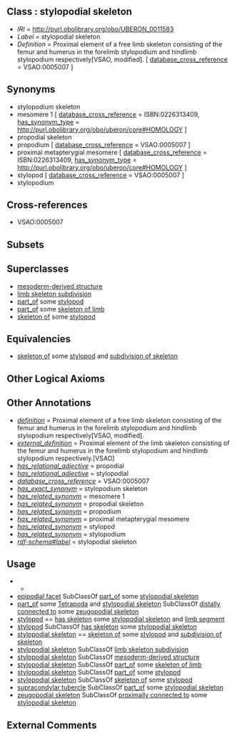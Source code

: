 
## Class : stylopodial skeleton

 * *IRI* = http://purl.obolibrary.org/obo/UBERON_0011583
 * *Label* = stylopodial skeleton
 * *Definition* = Proximal element of a free limb skeleton consisting of the femur and humerus in the forelimb stylopodium and hindlimb stylopodium respectively[VSAO, modified]. [ [database_cross_reference](../../ef/oboInOwl#hasDbXref.md) = VSAO:0005007 ]

## Synonyms

 * stylopodium skeleton
 * mesomere 1 [ [database_cross_reference](../../ef/oboInOwl#hasDbXref.md) = ISBN:0226313409, [has_synonym_type](../../pe/oboInOwl#hasSynonymType.md) = http://purl.obolibrary.org/obo/uberon/core#HOMOLOGY ]
 * propodial skeleton
 * propodium [ [database_cross_reference](../../ef/oboInOwl#hasDbXref.md) = VSAO:0005007 ]
 * proximal metapterygial mesomere [ [database_cross_reference](../../ef/oboInOwl#hasDbXref.md) = ISBN:0226313409, [has_synonym_type](../../pe/oboInOwl#hasSynonymType.md) = http://purl.obolibrary.org/obo/uberon/core#HOMOLOGY ]
 * stylopod [ [database_cross_reference](../../ef/oboInOwl#hasDbXref.md) = VSAO:0005007 ]
 * stylopodium

## Cross-references

 * VSAO:0005007

## Subsets


## Superclasses

 * [mesoderm-derived structure](../../UBERON/20/UBERON_0004120.md)
 * [limb skeleton subdivision](../../UBERON/12/UBERON_0010712.md)
 * [part_of](../../BFO/50/BFO_0000050.md) some [stylopod](../../UBERON/72/UBERON_0002472.md)
 * [part_of](../../BFO/50/BFO_0000050.md) some [skeleton of limb](../../UBERON/81/UBERON_0004381.md)
 * [skeleton of](../../RO/76/RO_0002576.md) some [stylopod](../../UBERON/72/UBERON_0002472.md)

## Equivalencies

 * [skeleton of](../../RO/76/RO_0002576.md) some [stylopod](../../UBERON/72/UBERON_0002472.md) and [subdivision of skeleton](../../UBERON/12/UBERON_0010912.md)

## Other Logical Axioms


## Other Annotations

 * *[definition](../../IAO/15/IAO_0000115.md)* = Proximal element of a free limb skeleton consisting of the femur and humerus in the forelimb stylopodium and hindlimb stylopodium respectively[VSAO, modified].
 * *[external_definition](../../UBPROP/01/UBPROP_0000001.md)* = Proximal element of the limb skeleton consisting of the femur and humerus in the forelimb stylopodium and hindlimb stylopodium respectively.[VSAO]
 * *[has_relational_adjective](../../UBPROP/07/UBPROP_0000007.md)* = propodial
 * *[has_relational_adjective](../../UBPROP/07/UBPROP_0000007.md)* = stylopodial
 * *[database_cross_reference](../../ef/oboInOwl#hasDbXref.md)* = VSAO:0005007
 * *[has_exact_synonym](../../ym/oboInOwl#hasExactSynonym.md)* = stylopodium skeleton
 * *[has_related_synonym](../../ym/oboInOwl#hasRelatedSynonym.md)* = mesomere 1
 * *[has_related_synonym](../../ym/oboInOwl#hasRelatedSynonym.md)* = propodial skeleton
 * *[has_related_synonym](../../ym/oboInOwl#hasRelatedSynonym.md)* = propodium
 * *[has_related_synonym](../../ym/oboInOwl#hasRelatedSynonym.md)* = proximal metapterygial mesomere
 * *[has_related_synonym](../../ym/oboInOwl#hasRelatedSynonym.md)* = stylopod
 * *[has_related_synonym](../../ym/oboInOwl#hasRelatedSynonym.md)* = stylopodium
 * *[rdf-schema#label](../../el/rdf-schema#label.md)* = stylopodial skeleton

## Usage

 * -
 * [epipodial facet](../../UBERON/14/UBERON_4200214.md) SubClassOf [part_of](../../BFO/50/BFO_0000050.md) some [stylopodial skeleton](../../UBERON/83/UBERON_0011583.md)
 * [part_of](../../BFO/50/BFO_0000050.md) some [Tetrapoda](../../NCBITaxon/23/NCBITaxon_32523.md) and [stylopodial skeleton](../../UBERON/83/UBERON_0011583.md) SubClassOf [distally connected to](../../core#distally/to/core#distally_connected_to.md) some [zeugopodial skeleton](../../UBERON/84/UBERON_0011584.md)
 * [stylopod](../../UBERON/72/UBERON_0002472.md) == [has skeleton](../../RO/51/RO_0002551.md) some [stylopodial skeleton](../../UBERON/83/UBERON_0011583.md) and [limb segment](../../UBERON/29/UBERON_0002529.md)
 * [stylopod](../../UBERON/72/UBERON_0002472.md) SubClassOf [has skeleton](../../RO/51/RO_0002551.md) some [stylopodial skeleton](../../UBERON/83/UBERON_0011583.md)
 * [stylopodial skeleton](../../UBERON/83/UBERON_0011583.md) == [skeleton of](../../RO/76/RO_0002576.md) some [stylopod](../../UBERON/72/UBERON_0002472.md) and [subdivision of skeleton](../../UBERON/12/UBERON_0010912.md)
 * [stylopodial skeleton](../../UBERON/83/UBERON_0011583.md) SubClassOf [limb skeleton subdivision](../../UBERON/12/UBERON_0010712.md)
 * [stylopodial skeleton](../../UBERON/83/UBERON_0011583.md) SubClassOf [mesoderm-derived structure](../../UBERON/20/UBERON_0004120.md)
 * [stylopodial skeleton](../../UBERON/83/UBERON_0011583.md) SubClassOf [part_of](../../BFO/50/BFO_0000050.md) some [skeleton of limb](../../UBERON/81/UBERON_0004381.md)
 * [stylopodial skeleton](../../UBERON/83/UBERON_0011583.md) SubClassOf [part_of](../../BFO/50/BFO_0000050.md) some [stylopod](../../UBERON/72/UBERON_0002472.md)
 * [stylopodial skeleton](../../UBERON/83/UBERON_0011583.md) SubClassOf [skeleton of](../../RO/76/RO_0002576.md) some [stylopod](../../UBERON/72/UBERON_0002472.md)
 * [supracondylar tubercle](../../UBERON/62/UBERON_0018362.md) SubClassOf [part_of](../../BFO/50/BFO_0000050.md) some [stylopodial skeleton](../../UBERON/83/UBERON_0011583.md)
 * [zeugopodial skeleton](../../UBERON/84/UBERON_0011584.md) SubClassOf [proximally connected to](../../core#proximally/to/core#proximally_connected_to.md) some [stylopodial skeleton](../../UBERON/83/UBERON_0011583.md)

## External Comments

